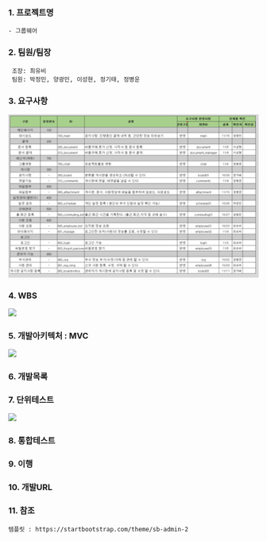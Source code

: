 ### 1. 프로젝트명
    - 그룹웨어 
    
### 2. 팀원/팀장
``` Team
 조장: 최유비  
 팀원: 박정민, 양광민, 이성현, 정기태, 정병운   
```

### 3. 요구사항
![](https://github.com/HYKim8/OMG/blob/main/%EC%9A%94%EA%B5%AC%EC%82%AC%ED%95%AD%20.PNG)  

### 4. WBS  
![](https://github.com/HYKim8/OMG/blob/main/wbs.jpg)

### 5. 개발아키텍처 : MVC
![](https://github.com/HYKim8/OMG/blob/main/Spring_MVC.png)
### 6. 개발목록

### 7. 단위테스트
![](https://github.com/HYKim8/OMG/blob/main/Spring_MVC.png)
### 8. 통합테스트

### 9. 이행

### 10. 개발URL

### 11. 참조
``` 참조
템플릿 : https://startbootstrap.com/theme/sb-admin-2
```
